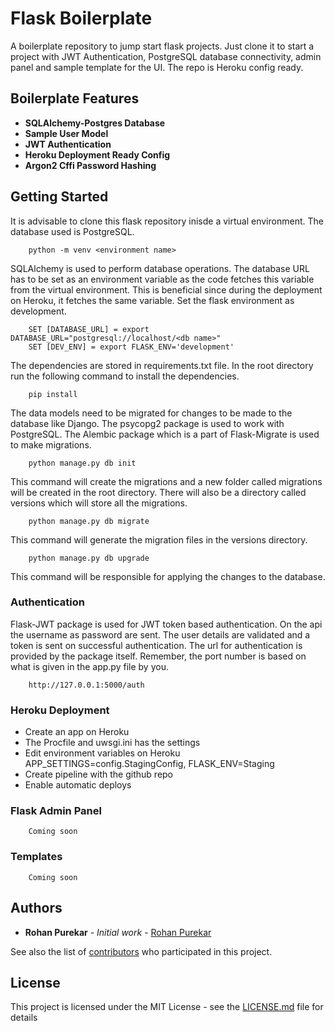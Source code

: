 # Flask Boilerplate

A boilerplate repository to jump start flask projects. Just clone it
to start a project with JWT Authentication, PostgreSQL database
connectivity, admin panel and sample template for the UI. The repo
is Heroku config ready.

## Boilerplate Features
* **SQLAlchemy-Postgres Database**
* **Sample User Model**
* **JWT Authentication**
* **Heroku Deployment Ready Config**
* **Argon2 Cffi Password Hashing**

## Getting Started
It is advisable to clone this flask repository inisde a virtual environment.
The database used is PostgreSQL. 

```
    python -m venv <environment name>
```
SQLAlchemy is used to perform database operations.
The database URL has to be set as an environment variable as the code fetches this
variable from the virtual environment. This is beneficial since during the deployment 
on Heroku, it fetches the same variable. Set the flask environment as development.


```
    SET [DATABASE_URL] = export DATABASE_URL="postgresql://localhost/<db name>"
    SET [DEV_ENV] = export FLASK_ENV='development'
```
The dependencies are stored in requirements.txt file. In the root
directory run the following command to install the dependencies. 
```
    pip install
```
The data models need to be migrated for changes to be made to the 
database like Django. The psycopg2 package is used to work with
PostgreSQL. The Alembic package which is a part of Flask-Migrate
 is used to make migrations.
 
 ```
     python manage.py db init
 ```
 This command will create the migrations and a new folder called
  migrations will be created in the root directory. There will 
  also be a directory called versions which will store all the
   migrations.
 
 ```
     python manage.py db migrate
 ```
This command will generate the migration files in the versions
 directory.
 
 ```
     python manage.py db upgrade
 ```
This command will be responsible for applying the changes to the
database.

### Authentication
Flask-JWT package is used for JWT token based authentication.
 On the api the username as password are sent. The user details
  are validated and a token is sent on successful authentication. The url
 for authentication is provided by the package itself. Remember,
 the port number is based on what is given in the app.py file by you.
 
 ```
     http://127.0.0.1:5000/auth
 ```
### Heroku Deployment
* Create an app on Heroku
* The Procfile and uwsgi.ini has the settings
* Edit environment variables on Heroku APP_SETTINGS=config.StagingConfig, FLASK_ENV=Staging
* Create pipeline with the github repo
* Enable automatic deploys
### Flask Admin Panel
```
    Coming soon
```   


### Templates
```
    Coming soon
``` 

## Authors

* **Rohan Purekar** - *Initial work* - [Rohan Purekar](https://github.com/rap999a)

See also the list of [contributors](https://github.com/rap999a/flask-boiler-plate/contributors) who participated in this project.

## License

This project is licensed under the MIT License - see the [LICENSE.md](LICENSE.md) file for details



